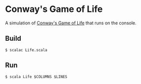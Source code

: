 # Conway's Game of Life
A simulation of [Conway's Game of Life](https://en.wikipedia.org/wiki/Conway%27s_Game_of_Life) that runs on the console.

## Build
```
$ scalac Life.scala
```

## Run
```
$ scala Life $COLUMNS $LINES
```
